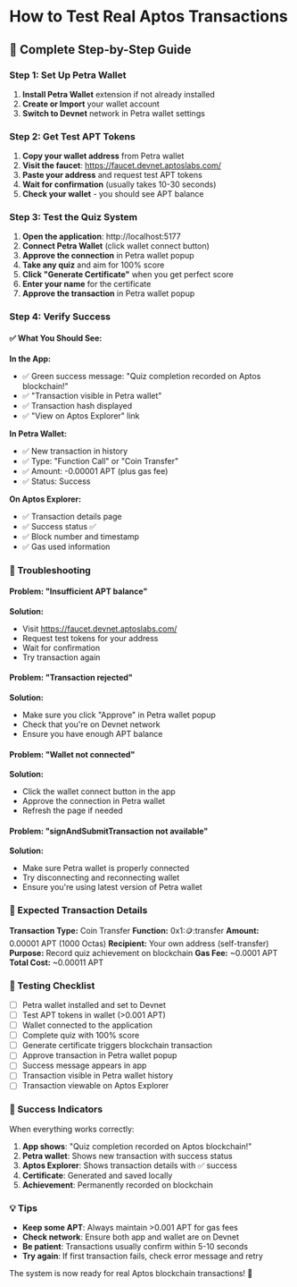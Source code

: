 # How to Test Real Aptos Transactions

## 🚀 Complete Step-by-Step Guide

### Step 1: Set Up Petra Wallet
1. **Install Petra Wallet** extension if not already installed
2. **Create or Import** your wallet account
3. **Switch to Devnet** network in Petra wallet settings

### Step 2: Get Test APT Tokens
1. **Copy your wallet address** from Petra wallet
2. **Visit the faucet**: https://faucet.devnet.aptoslabs.com/
3. **Paste your address** and request test APT tokens
4. **Wait for confirmation** (usually takes 10-30 seconds)
5. **Check your wallet** - you should see APT balance

### Step 3: Test the Quiz System
1. **Open the application**: http://localhost:5177
2. **Connect Petra Wallet** (click wallet connect button)
3. **Approve the connection** in Petra wallet popup
4. **Take any quiz** and aim for 100% score
5. **Click "Generate Certificate"** when you get perfect score
6. **Enter your name** for the certificate
7. **Approve the transaction** in Petra wallet popup

### Step 4: Verify Success

#### ✅ What You Should See:

**In the App:**
- ✅ Green success message: "Quiz completion recorded on Aptos blockchain!"
- ✅ "Transaction visible in Petra wallet"
- ✅ Transaction hash displayed
- ✅ "View on Aptos Explorer" link

**In Petra Wallet:**
- ✅ New transaction in history
- ✅ Type: "Function Call" or "Coin Transfer"
- ✅ Amount: -0.00001 APT (plus gas fee)
- ✅ Status: Success

**On Aptos Explorer:**
- ✅ Transaction details page
- ✅ Success status ✅
- ✅ Block number and timestamp
- ✅ Gas used information

### 🔧 Troubleshooting

#### Problem: "Insufficient APT balance"
**Solution:**
- Visit https://faucet.devnet.aptoslabs.com/
- Request test tokens for your address
- Wait for confirmation
- Try transaction again

#### Problem: "Transaction rejected"
**Solution:**
- Make sure you click "Approve" in Petra wallet popup
- Check that you're on Devnet network
- Ensure you have enough APT balance

#### Problem: "Wallet not connected"
**Solution:**
- Click the wallet connect button in the app
- Approve the connection in Petra wallet
- Refresh the page if needed

#### Problem: "signAndSubmitTransaction not available"
**Solution:**
- Make sure Petra wallet is properly connected
- Try disconnecting and reconnecting wallet
- Ensure you're using latest version of Petra wallet

### 🎯 Expected Transaction Details

**Transaction Type:** Coin Transfer
**Function:** 0x1::coin::transfer
**Amount:** 0.00001 APT (1000 Octas)
**Recipient:** Your own address (self-transfer)
**Purpose:** Record quiz achievement on blockchain
**Gas Fee:** ~0.0001 APT
**Total Cost:** ~0.00011 APT

### 📱 Testing Checklist

- [ ] Petra wallet installed and set to Devnet
- [ ] Test APT tokens in wallet (>0.001 APT)
- [ ] Wallet connected to the application
- [ ] Complete quiz with 100% score
- [ ] Generate certificate triggers blockchain transaction
- [ ] Approve transaction in Petra wallet popup
- [ ] Success message appears in app
- [ ] Transaction visible in Petra wallet history
- [ ] Transaction viewable on Aptos Explorer

### 🎉 Success Indicators

When everything works correctly:
1. **App shows**: "Quiz completion recorded on Aptos blockchain!"
2. **Petra wallet**: Shows new transaction with success status
3. **Aptos Explorer**: Shows transaction details with ✅ success
4. **Certificate**: Generated and saved locally
5. **Achievement**: Permanently recorded on blockchain

### 💡 Tips

- **Keep some APT**: Always maintain >0.001 APT for gas fees
- **Check network**: Ensure both app and wallet are on Devnet
- **Be patient**: Transactions usually confirm within 5-10 seconds
- **Try again**: If first transaction fails, check error message and retry

The system is now ready for real Aptos blockchain transactions! 🚀
